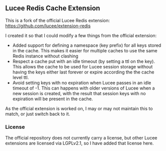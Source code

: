 ## Lucee Redis Cache Extension

This is a fork of the official Lucee Redis extension: <https://github.com/lucee/extension-redis>

I created it so that I could modify a few things from the official extension:

- Added support for defining a namespace (key prefix) for all keys stored in the cache. This makes it easier for
  multiple caches to use the same Redis instance without clashing
- Respect a cache put with an idle timeout (by setting a ttl on the key). This allows the cache to be used for Lucee
  session storage without having the keys either last forever or expire according the the cache level ttl.
- Avoid setting keys with no expiration when Lucee passes in an idle timeout of -1. This can happens with older versions
  of Lucee when a new session is created, with the result that session keys with no expiration will be present in the
  cache.

As the official extension is worked on, I may or may not maintain this to match, or just switch back to it.

### License

The official repository does not currently carry a license, but other Lucee extensions are licensed via LGPLv2.1, so I
have added that license here.
